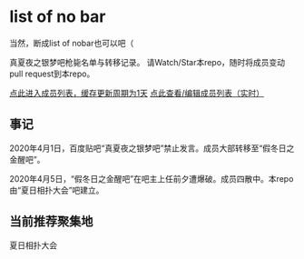 # list of no bar
当然，断成list of nobar也可以吧（

真夏夜之银梦吧枪毙名单与转移记录。
请Watch/Star本repo，随时将成员变动pull request到本repo。

[点此进入成员列表，缓存更新周期为1天](https://cdn.jsdelivr.net/gh/lixiang810/listofnobar/PeopleList.txt "点此进入成员列表")
[点此查看/编辑成员列表（实时）](https://github.com/lixiang810/listofnobar/blob/master/PeopleList.txt "coco")

事记
----

2020年4月1日，百度贴吧“真夏夜之银梦吧”禁止发言。成员大部转移至“假冬日之金醒吧”。

2020年4月5日，“假冬日之金醒吧”在吧主上任前夕遭爆破。成员四散中。本repo由“夏日相扑大会”吧建立。

当前推荐聚集地
----
夏日相扑大会
